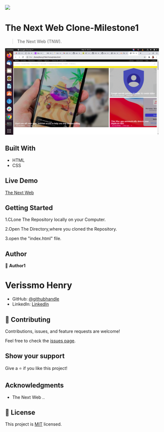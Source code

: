 ![](https://img.shields.io/badge/Microverse-blueviolet)

# The Next Web Clone-Milestone1

> The Next Web (TNW).

![screenshot](Assets/Images/th.png)


## Built With

- HTML
- CSS
## Live Demo

[The Next Web](https://verissimohenry.github.io/TNW-Prema/)


## Getting Started

1.CLone The Repository locally on your Computer.

2.Open The Directory,where you cloned the Repository.

3.open the "index.html" file.

## Author

👤 **Author1**
# Verissmo Henry
- GitHub: [@githubhandle](https://github.com/verissimohenry)
- LinkedIn: [LinkedIn](https://www.linkedin.com/in/henry-verissimo-618906167/)

## 🤝 Contributing

Contributions, issues, and feature requests are welcome!

Feel free to check the [issues page](https://github.com/verissimohenry/TNW-Prema/pull/1#partial-pull-merging).

## Show your support

Give a ⭐️ if you like this project!

## Acknowledgments

- The Next Web
..
## 📝 License

This project is [MIT](https://opensource.org/licenses/MIT) licensed.

